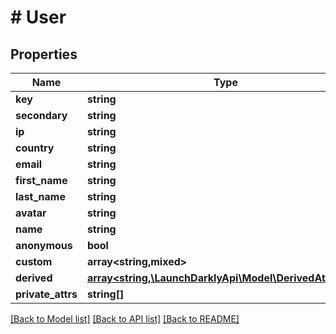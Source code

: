 # # User

## Properties

Name | Type | Description | Notes
------------ | ------------- | ------------- | -------------
**key** | **string** |  | [optional]
**secondary** | **string** |  | [optional]
**ip** | **string** |  | [optional]
**country** | **string** |  | [optional]
**email** | **string** |  | [optional]
**first_name** | **string** |  | [optional]
**last_name** | **string** |  | [optional]
**avatar** | **string** |  | [optional]
**name** | **string** |  | [optional]
**anonymous** | **bool** |  | [optional]
**custom** | **array<string,mixed>** |  | [optional]
**derived** | [**array<string,\LaunchDarklyApi\Model\DerivedAttribute>**](DerivedAttribute.md) |  | [optional]
**private_attrs** | **string[]** |  | [optional]

[[Back to Model list]](../../README.md#models) [[Back to API list]](../../README.md#endpoints) [[Back to README]](../../README.md)
